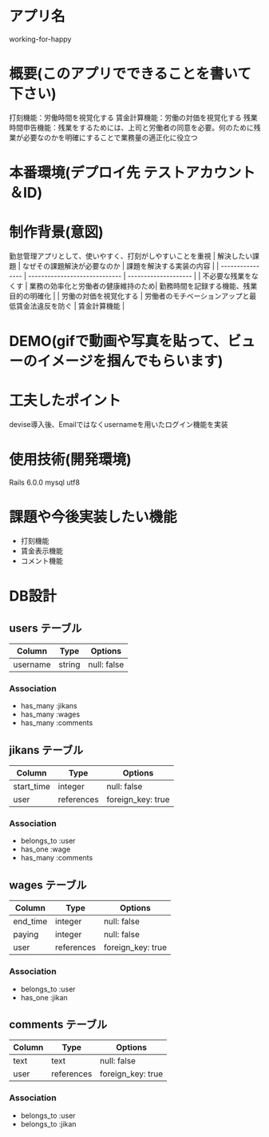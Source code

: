 # アプリ名 
working-for-happy
# 概要(このアプリでできることを書いて下さい)
打刻機能：労働時間を視覚化する
賃金計算機能：労働の対価を視覚化する
残業時間申告機能：残業をするためには、上司と労働者の同意を必要。何のために残業が必要なのかを明確にすることで業務量の適正化に役立つ

# 本番環境(デプロイ先 テストアカウント＆ID)

# 制作背景(意図)
勤怠管理アプリとして、使いやすく、打刻がしやすいことを重視
| 解決したい課題     | なぜその課題解決が必要なのか       | 課題を解決する実装の内容 |
| ---------------- | ----------------------------- | -------------------- |
| 不必要な残業をなくす | 業務の効率化と労働者の健康維持のため| 勤務時間を記録する機能、残業目的の明確化 |
| 労働の対価を視覚化する | 労働者のモチベーションアップと最低賃金法違反を防ぐ  | 賃金計算機能 |

# DEMO(gifで動画や写真を貼って、ビューのイメージを掴んでもらいます)

# 工夫したポイント
devise導入後、Emailではなくusernameを用いたログイン機能を実装
# 使用技術(開発環境)
Rails 6.0.0 mysql utf8
# 課題や今後実装したい機能
- 打刻機能
- 賃金表示機能
- コメント機能

# DB設計

## users テーブル

| Column   | Type   | Options     |
| -------- | ------ | ----------- |
| username | string | null: false |

### Association

- has_many :jikans
- has_many :wages
- has_many :comments

## jikans テーブル

| Column     | Type       | Options           |
| ---------- | ---------- | ----------------- |
| start_time | integer    | null: false       |
| user       | references | foreign_key: true |

### Association

- belongs_to :user
- has_one    :wage
- has_many   :comments

## wages テーブル

| Column   | Type       | Options           |
| -------- | ---------- | ----------------- |
| end_time | integer    | null: false       |
| paying   | integer    | null: false       |
| user     | references | foreign_key: true |

### Association

- belongs_to :user
- has_one    :jikan

## comments テーブル
| Column | Type       | Options           |
| ------ | ---------- | ----------------- |
| text   | text       | null: false       |
| user   | references | foreign_key: true |

### Association

- belongs_to :user
- belongs_to :jikan
